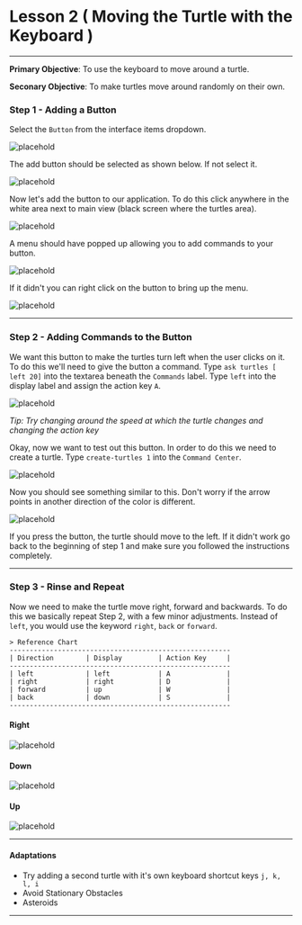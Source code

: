 # Lesson 2 ( Moving the Turtle with the Keyboard )
---

**Primary Objective**: To use the keyboard to move around a turtle.

**Seconary Objective**: To make turtles move around randomly on their own.

### Step 1 - Adding a Button
Select the `Button` from the interface items dropdown.

![placehold](/images/lesson2/image-1.png)

The add button should be selected as shown below. If not select it.

![placehold](/images/lesson2/image-2.png)

Now let's add the button to our application. To do this click anywhere in the
white area next to main view (black screen where the turtles area).

![placehold](/images/lesson2/image-3.png)

A menu should have popped up allowing you to add commands to your button.

![placehold](/images/lesson2/image-4.png)

If it didn't you can right click on the button to bring up the menu.

![placehold](/images/lesson2/image-5.png)


----


### Step 2 - Adding Commands to the Button
We want this button to make the turtles turn left when the user clicks on it.
To do this we'll need to give the button a command. Type `ask turtles [ left
20]` into the textarea beneath the `Commands` label. Type `left` into the
display label and assign the action key `A`.

![placehold](/images/lesson2/image-6.png)

*Tip: Try changing around the speed at which the turtle changes and changing the action key*

Okay, now we want to test out this button. In order to do this we need to
create a turtle. Type `create-turtles 1` into the `Command Center`.

![placehold](/images/lesson2/image-7.png)

Now you should see something similar to this. Don't worry if the arrow points
in another direction of the color is different.

![placehold](/images/lesson2/image-8.png)

If you press the button, the turtle should move to the left. If it didn't work
go back to the beginning of step 1 and make sure you followed the instructions
completely.


----


### Step 3 - Rinse and Repeat
Now we need to make the turtle move right, forward and backwards. To do this we
basically repeat Step 2, with a few minor adjustments. Instead of `left`, you
would use the keyword `right`, `back` or `forward`.

    > Reference Chart
    -------------------------------------------------------
    | Direction        | Display         | Action Key     |
    -------------------------------------------------------
    | left             | left            | A              |
    | right            | right           | D              |
    | forward          | up              | W              |
    | back             | down            | S              |
    -------------------------------------------------------

#### Right

![placehold](/images/lesson2/image-9.png)

#### Down

![placehold](/images/lesson2/image-10.png)

#### Up

![placehold](/images/lesson2/image-11.png)


----

#### Adaptations
* Try adding a second turtle with it's own keyboard shortcut keys `j, k, l, i`
* Avoid Stationary Obstacles
* Asteroids

----
